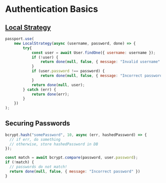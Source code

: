 # Authentication Basics

## [Local Strategy](http://www.passportjs.org/concepts/authentication/password/)

```js
passport.use(
    new LocalStrategy(async (username, password, done) => {
        try{
            const user = await User.findOne({ username: username });
            if (!user) {
                return done(null, false, { message: "Invalid username" });
            }
            if (user.password !== password) {
                return done(null, false, { message: "Incorrect password" });
            }
            return done(null, user);
        } catch (err) {
            return done(err);
        }
    })
);
```

## Securing Passwords

```js
bcrypt.hash("somePassword", 10, async (err, hashedPassword) => {
  // if err, do something
  // otherwise, store hashedPassword in DB
});
```

```js
const match = await bcrypt.compare(password, user.password);
if (!match) {
  // passwords do not match!
  return done(null, false, { message: "Incorrect password" })
}
```
